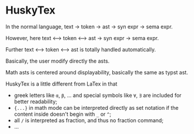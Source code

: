 # HuskyTex

In the normal language, text -> token -> ast -> syn expr -> sema expr.

However, here text <--> token <--> ast -> syn expr -> sema expr.

Further text <--> token <--> ast is totally handled automatically.

Basically, the user modify directly the asts.

Math asts is centered around displayability, basically the same as typst ast.

HuskyTex is a little different from LaTex in that
- greek letters like `α`, `β`, ... and special symbols like `∀`, `∃` are included for better readability;
- `{...}` in math mode can be interpreted directly as set notation if the content inside doesn't begin with `_` or `^`;
- all `/` is interpreted as fraction, and thus no fraction command;
- ...